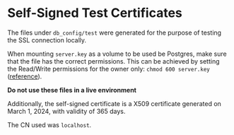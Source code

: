 # Self-Signed Test Certificates

The files under `db_config/test` were generated for the purpose of testing the SSL connection locally.

When mounting `server.key` as a volume to be used be Postgres, make sure that the file has the correct permissions.
This can be achieved by setting the Read/Write permissions for the owner only: `chmod 600 server.key` ([reference](https://www.postgresql.org/docs/current/ssl-tcp.html#SSL-SETUP)).

**Do not use these files in a live environment**

Additionally, the self-signed certificate is a X509 certificate generated on March 1, 2024, with validity
of 365 days.

The CN used was `localhost`.
